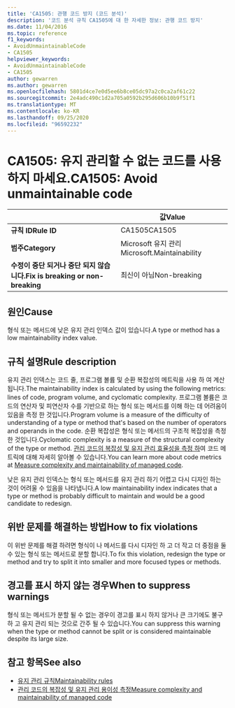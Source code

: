 ```yaml
---
title: 'CA1505: 관행 코드 방지 (코드 분석)'
description: '코드 분석 규칙 CA1505에 대 한 자세한 정보: 관행 코드 방지'
ms.date: 11/04/2016
ms.topic: reference
f1_keywords:
- AvoidUnmaintainableCode
- CA1505
helpviewer_keywords:
- AvoidUnmaintainableCode
- CA1505
author: gewarren
ms.author: gewarren
ms.openlocfilehash: 5801d4ce7e0d5ee6b8ce05dc97a2c0ca2af61c22
ms.sourcegitcommit: 2e4adc490c1d2a705a0592b295d606b10b9f51f1
ms.translationtype: MT
ms.contentlocale: ko-KR
ms.lasthandoff: 09/25/2020
ms.locfileid: "96592232"
---
```

# <a name="ca1505-avoid-unmaintainable-code"></a><span data-ttu-id="9f92f-103">CA1505: 유지 관리할 수 없는 코드를 사용하지 마세요.</span><span class="sxs-lookup"><span data-stu-id="9f92f-103">CA1505: Avoid unmaintainable code</span></span>

| | <span data-ttu-id="9f92f-104">값</span><span class="sxs-lookup"><span data-stu-id="9f92f-104">Value</span></span> |
|-|-|
| <span data-ttu-id="9f92f-105">**규칙 ID**</span><span class="sxs-lookup"><span data-stu-id="9f92f-105">**Rule ID**</span></span> |<span data-ttu-id="9f92f-106">CA1505</span><span class="sxs-lookup"><span data-stu-id="9f92f-106">CA1505</span></span>|
| <span data-ttu-id="9f92f-107">**범주**</span><span class="sxs-lookup"><span data-stu-id="9f92f-107">**Category**</span></span> |<span data-ttu-id="9f92f-108">Microsoft 유지 관리</span><span class="sxs-lookup"><span data-stu-id="9f92f-108">Microsoft.Maintainability</span></span>|
| <span data-ttu-id="9f92f-109">**수정이 중단 되거나 중단 되지 않습니다.**</span><span class="sxs-lookup"><span data-stu-id="9f92f-109">**Fix is breaking or non-breaking**</span></span> |<span data-ttu-id="9f92f-110">최신이 아님</span><span class="sxs-lookup"><span data-stu-id="9f92f-110">Non-breaking</span></span>|

## <a name="cause"></a><span data-ttu-id="9f92f-111">원인</span><span class="sxs-lookup"><span data-stu-id="9f92f-111">Cause</span></span>

<span data-ttu-id="9f92f-112">형식 또는 메서드에 낮은 유지 관리 인덱스 값이 있습니다.</span><span class="sxs-lookup"><span data-stu-id="9f92f-112">A type or method has a low maintainability index value.</span></span>

## <a name="rule-description"></a><span data-ttu-id="9f92f-113">규칙 설명</span><span class="sxs-lookup"><span data-stu-id="9f92f-113">Rule description</span></span>

<span data-ttu-id="9f92f-114">유지 관리 인덱스는 코드 줄, 프로그램 볼륨 및 순환 복잡성의 메트릭을 사용 하 여 계산 됩니다.</span><span class="sxs-lookup"><span data-stu-id="9f92f-114">The maintainability index is calculated by using the following metrics: lines of code, program volume, and cyclomatic complexity.</span></span> <span data-ttu-id="9f92f-115">프로그램 볼륨은 코드의 연산자 및 피연산자 수를 기반으로 하는 형식 또는 메서드를 이해 하는 데 어려움이 있음을 측정 한 것입니다.</span><span class="sxs-lookup"><span data-stu-id="9f92f-115">Program volume is a measure of the difficulty of understanding of a type or method that's based on the number of operators and operands in the code.</span></span> <span data-ttu-id="9f92f-116">순환 복잡성은 형식 또는 메서드의 구조적 복잡성을 측정 한 것입니다.</span><span class="sxs-lookup"><span data-stu-id="9f92f-116">Cyclomatic complexity is a measure of the structural complexity of the type or method.</span></span> <span data-ttu-id="9f92f-117">[관리 코드의 복잡성 및 유지 관리 효율성을 측정 하](/visualstudio/code-quality/code-metrics-values)여 코드 메트릭에 대해 자세히 알아볼 수 있습니다.</span><span class="sxs-lookup"><span data-stu-id="9f92f-117">You can learn more about code metrics at [Measure complexity and maintainability of managed code](/visualstudio/code-quality/code-metrics-values).</span></span>

<span data-ttu-id="9f92f-118">낮은 유지 관리 인덱스는 형식 또는 메서드를 유지 관리 하기 어렵고 다시 디자인 하는 것이 어려울 수 있음을 나타냅니다.</span><span class="sxs-lookup"><span data-stu-id="9f92f-118">A low maintainability index indicates that a type or method is probably difficult to maintain and would be a good candidate to redesign.</span></span>

## <a name="how-to-fix-violations"></a><span data-ttu-id="9f92f-119">위반 문제를 해결하는 방법</span><span class="sxs-lookup"><span data-stu-id="9f92f-119">How to fix violations</span></span>

<span data-ttu-id="9f92f-120">이 위반 문제를 해결 하려면 형식이 나 메서드를 다시 디자인 하 고 더 작고 더 중점을 둘 수 있는 형식 또는 메서드로 분할 합니다.</span><span class="sxs-lookup"><span data-stu-id="9f92f-120">To fix this violation, redesign the type or method and try to split it into smaller and more focused types or methods.</span></span>

## <a name="when-to-suppress-warnings"></a><span data-ttu-id="9f92f-121">경고를 표시 하지 않는 경우</span><span class="sxs-lookup"><span data-stu-id="9f92f-121">When to suppress warnings</span></span>

<span data-ttu-id="9f92f-122">형식 또는 메서드가 분할 될 수 없는 경우이 경고를 표시 하지 않거나 큰 크기에도 불구 하 고 유지 관리 되는 것으로 간주 될 수 있습니다.</span><span class="sxs-lookup"><span data-stu-id="9f92f-122">You can suppress this warning when the type or method cannot be split or is considered maintainable despite its large size.</span></span>

## <a name="see-also"></a><span data-ttu-id="9f92f-123">참고 항목</span><span class="sxs-lookup"><span data-stu-id="9f92f-123">See also</span></span>

- [<span data-ttu-id="9f92f-124">유지 관리 규칙</span><span class="sxs-lookup"><span data-stu-id="9f92f-124">Maintainability rules</span></span>](maintainability-warnings.md)
- [<span data-ttu-id="9f92f-125">관리 코드의 복잡성 및 유지 관리 용이성 측정</span><span class="sxs-lookup"><span data-stu-id="9f92f-125">Measure complexity and maintainability of managed code</span></span>](/visualstudio/code-quality/code-metrics-values)
